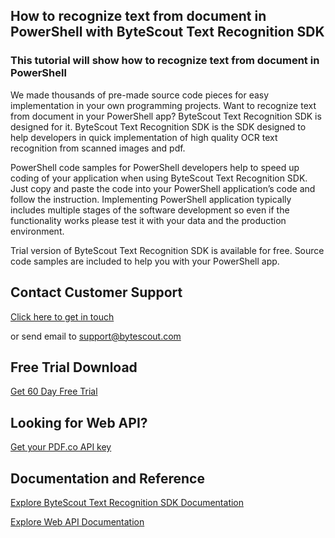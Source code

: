## How to recognize text from document in PowerShell with ByteScout Text Recognition SDK

### This tutorial will show how to recognize text from document in PowerShell

We made thousands of pre-made source code pieces for easy implementation in your own programming projects. Want to recognize text from document in your PowerShell app? ByteScout Text Recognition SDK is designed for it. ByteScout Text Recognition SDK is the SDK designed to help developers in quick implementation of high quality OCR text recognition from scanned images and pdf.

PowerShell code samples for PowerShell developers help to speed up coding of your application when using ByteScout Text Recognition SDK. Just copy and paste the code into your PowerShell application’s code and follow the instruction. Implementing PowerShell application typically includes multiple stages of the software development so even if the functionality works please test it with your data and the production environment.

Trial version of ByteScout Text Recognition SDK is available for free. Source code samples are included to help you with your PowerShell app.

## Contact Customer Support

[Click here to get in touch](https://bytescout.zendesk.com/hc/en-us/requests/new?subject=ByteScout%20Text%20Recognition%20SDK%20Question)

or send email to [support@bytescout.com](mailto:support@bytescout.com?subject=ByteScout%20Text%20Recognition%20SDK%20Question) 

## Free Trial Download

[Get 60 Day Free Trial](https://bytescout.com/download/web-installer?utm_source=github-readme)

## Looking for Web API? 

[Get your PDF.co API key](https://pdf.co/documentation/api?utm_source=github-readme)

## Documentation and Reference

[Explore ByteScout Text Recognition SDK Documentation](https://bytescout.com/documentation/index.html?utm_source=github-readme)

[Explore Web API Documentation](https://pdf.co/documentation/api?utm_source=github-readme)